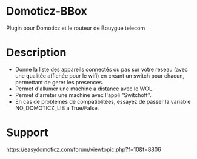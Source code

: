 # Domoticz-BBox
Plugin pour Domoticz et le routeur de Bouygue telecom

# Description
- Donne la liste des appareils connectés ou pas sur votre reseau (avec une qualitée affichée pour le wifi) en créant un switch pour chacun, permettant de gerer les presences.   
- Permet d'allumer une machine a distance avec le WOL.   
- Permet d'arreter une machine avec l'appli "Switchoff".   
- En cas de problemes de compatiblitées, essayez de passer la variable NO_DOMOTICZ_LIB a True/False.   

# Support
https://easydomoticz.com/forum/viewtopic.php?f=10&t=8806
